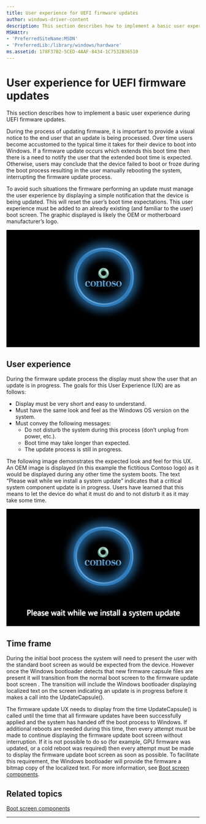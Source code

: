 ```yaml
---
title: User experience for UEFI firmware updates
author: windows-driver-content
description: This section describes how to implement a basic user experience during UEFI firmware updates.
MSHAttr:
- 'PreferredSiteName:MSDN'
- 'PreferredLib:/library/windows/hardware'
ms.assetid: 178F37B2-5CED-4AAF-8434-1C7532B36510
---
```


# User experience for UEFI firmware updates


This section describes how to implement a basic user experience during UEFI firmware updates.

During the process of updating firmware, it is important to provide a visual notice to the end user that an update is being processed. Over time users become accustomed to the typical time it takes for their device to boot into Windows. If a firmware update occurs which extends this boot time then there is a need to notify the user that the extended boot time is expected. Otherwise, users may conclude that the device failed to boot or froze during the boot process resulting in the user manually rebooting the system, interrupting the firmware update process.

To avoid such situations the firmware performing an update must manage the user experience by displaying a simple notification that the device is being updated. This will reset the user’s boot time expectations. This user experience must be added to an already existing (and familiar to the user) boot screen. The graphic displayed is likely the OEM or motherboard manufacturer’s logo.

![standard oem boot screen](images/standardoembootscreen.png)

## User experience


During the firmware update process the display must show the user that an update is in progress. The goals for this User Experience (UX) are as follows:

-   Display must be very short and easy to understand.
-   Must have the same look and feel as the Windows OS version on the system.
-   Must convey the following messages:
    -   Do not disturb the system during this process (don’t unplug from power, etc.).
    -   Boot time may take longer than expected.
    -   The update process is still in progress.

The following image demonstrates the expected look and feel for this UX. An OEM image is displayed (in this example the fictitious Contoso logo) as it would be displayed during any other time the system boots. The text “Please wait while we install a system update” indicates that a critical system component update is in progress. Users have learned that this means to let the device do what it must do and to not disturb it as it may take some time.

![firmware update boot screen](images/firmwareupdatebootscreen.png)

## Time frame


During the initial boot process the system will need to present the user with the standard boot screen as would be expected from the device. However once the Windows bootloader detects that new firmware capsule files are present it will transition from the normal boot screen to the firmware update boot screen . The transition will include the Windows bootloader displaying localized text on the screen indicating an update is in progress before it makes a call into the UpdateCapsule().

The firmware update UX needs to display from the time UpdateCapsule() is called until the time that all firmware updates have been successfully applied and the system has handed off the boot process to Windows. If additional reboots are needed during this time, then every attempt must be made to continue displaying the firmware update boot screen without interruption. If it is not possible to do so (for example, GPU firmware was updated, or a cold reboot was required) then every attempt must be made to display the firmware update boot screen as soon as possible. To facilitate this requirement, the Windows bootloader will provide the firmware a bitmap copy of the localized text. For more information, see [Boot screen components](boot-screen-components.md).

## Related topics
[Boot screen components](boot-screen-components.md)  

--------------------


